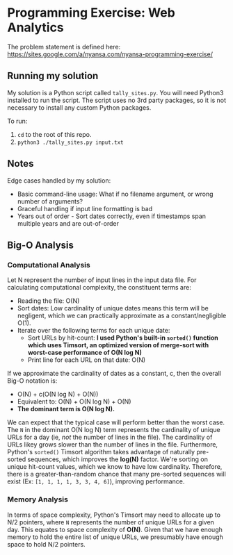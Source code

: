 # Programming Exercise: Web Analytics
The problem statement is defined here: https://sites.google.com/a/nyansa.com/nyansa-programming-exercise/

## Running my solution
My solution is a Python script called `tally_sites.py`. You will need Python3 installed to run the script. The script uses no 3rd party packages, so it is not necessary to install any custom Python packages. 

To run:

1. `cd` to the root of this repo.
2. `python3 ./tally_sites.py input.txt`

## Notes
Edge cases handled by my solution:

* Basic command-line usage: What if no filename argument, or wrong number of arguments?
* Graceful handling if input line formatting is bad
* Years out of order - Sort dates correctly, even if timestamps span multiple years and are out-of-order


## Big-O Analysis

### Computational Analysis
Let N represent the number of input lines in the input data file. For calculating computational complexity, the constituent terms are:
* Reading the file: O(N)
* Sort dates: Low cardinality of unique dates means this term will be negligent, which we can practically approximate as a constant/negligible O(1).
* Iterate over the following terms for each unique date:
  * Sort URLs by hit-count: **I used Python's built-in `sorted()` function which uses Timsort, an optimized version of merge-sort with worst-case performance of O(N log N)**
  * Print line for each URL on that date: O(N)

If we approximate the cardinality of dates as a constant, c, then the overall Big-O notation is:

* O(N) + c(O(N log N) + O(N))
* Equivalent to: O(N) + O(N log N) + O(N)
* **The dominant term is O(N log N).**

We can expect that the typical case will perform better than the worst case. The `N` in the dominant O(N log N) term represents the cardinality of unique URLs for a day (ie, *not* the number of lines in the file). The cardinality of URLs likey grows slower than the number of lines in the file. Furthermore, Python's `sorted()` Timsort algorithm takes advantage of naturally pre-sorted sequences, which improves the **log(N)** factor. We're sorting on unique hit-count values, which we know to have low cardinality. Therefore, there is a greater-than-random chance that many pre-sorted sequences will exist (Ex: `[1, 1, 1, 1, 3, 3, 4, 6]`), improving performance.

### Memory Analysis
In terms of space complexity, Python's Timsort may need to allocate up to N/2 pointers, where `N` represents the number of unique URLs for a given day. This equates to space complexity of **O(N)**. Given that we have enough memory to hold the entire list of unique URLs, we presumably have enough space to hold N/2 pointers. 

